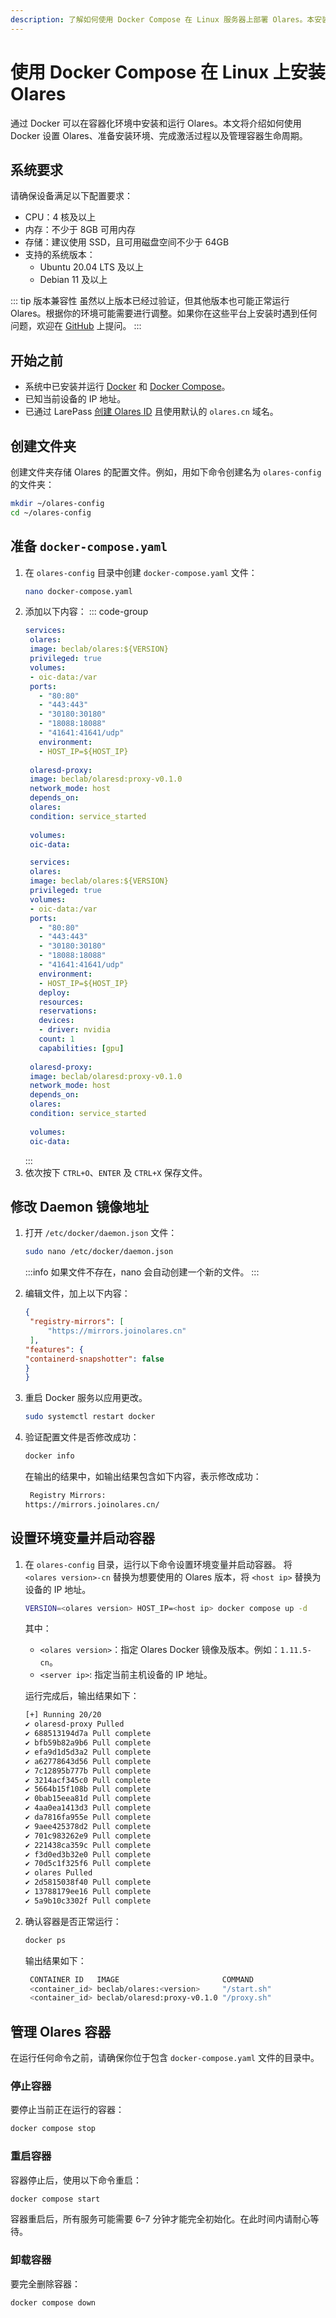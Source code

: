 ```yaml
---
description: 了解如何使用 Docker Compose 在 Linux 服务器上部署 Olares。本安装指南涵盖系统要求、配置、安装、激活以及容器管理的相关内容。
---
```

# 使用 Docker Compose 在 Linux 上安装 Olares
通过 Docker 可以在容器化环境中安装和运行 Olares。本文将介绍如何使用 Docker 设置 Olares、准备安装环境、完成激活过程以及管理容器生命周期。

## 系统要求

请确保设备满足以下配置要求：

- CPU：4 核及以上
- 内存：不少于 8GB 可用内存
- 存储：建议使用 SSD，且可用磁盘空间不少于 64GB
- 支持的系统版本：
   - Ubuntu 20.04 LTS 及以上
   - Debian 11 及以上

::: tip 版本兼容性
虽然以上版本已经过验证，但其他版本也可能正常运行 Olares。根据你的环境可能需要进行调整。如果你在这些平台上安装时遇到任何问题，欢迎在 [GitHub](https://github.com/beclab/Olares/issues/new) 上提问。
:::

## 开始之前

- 系统中已安装并运行 [Docker](https://www.docker.com/) 和 [Docker Compose](https://docs.docker.com/compose/install/)。
- 已知当前设备的 IP 地址。
- 已通过 LarePass [创建 Olares ID](create-olares-id.md) 且使用默认的 `olares.cn` 域名。

## 创建文件夹
创建文件夹存储 Olares 的配置文件。例如，用如下命令创建名为 `olares-config` 的文件夹：

```bash
mkdir ~/olares-config
cd ~/olares-config
```
## 准备 `docker-compose.yaml`
1. 在 `olares-config` 目录中创建 `docker-compose.yaml` 文件：
   ```bash
   nano docker-compose.yaml
   ```
2. 添加以下内容：
   ::: code-group
   ```yaml  [无 GPU]
   services:
    olares:
    image: beclab/olares:${VERSION}
    privileged: true
    volumes:
    - oic-data:/var
    ports:
      - "80:80"    
      - "443:443"    
      - "30180:30180"    
      - "18088:18088"    
      - "41641:41641/udp"
      environment:
      - HOST_IP=${HOST_IP}
    
    olaresd-proxy:
    image: beclab/olaresd:proxy-v0.1.0
    network_mode: host
    depends_on:
    olares:
    condition: service_started
    
    volumes:
    oic-data:
   ```
   ```yaml [支持 GPU]
    services:
    olares:
    image: beclab/olares:${VERSION}
    privileged: true
    volumes:
    - oic-data:/var
    ports:
      - "80:80"    
      - "443:443"    
      - "30180:30180"    
      - "18088:18088"    
      - "41641:41641/udp"
      environment:
      - HOST_IP=${HOST_IP}
      deploy:
      resources:
      reservations:
      devices:
      - driver: nvidia
      count: 1
      capabilities: [gpu]
    
    olaresd-proxy:
    image: beclab/olaresd:proxy-v0.1.0
    network_mode: host
    depends_on:
    olares:
    condition: service_started
    
    volumes:
    oic-data:
   ```
   :::
3. 依次按下 `CTRL+O`、`ENTER` 及 `CTRL+X` 保存文件。

## 修改 Daemon 镜像地址

1. 打开 `/etc/docker/daemon.json` 文件：
   ```bash
   sudo nano /etc/docker/daemon.json
   ```
   :::info
   如果文件不存在，nano 会自动创建一个新的文件。
   :::
2. 编辑文件，加上以下内容：
   ```json
   {
    "registry-mirrors": [
        "https://mirrors.joinolares.cn"
    ],
   "features": {
   "containerd-snapshotter": false
   }
   }
   ```
3. 重启 Docker 服务以应用更改。
   ```bash
   sudo systemctl restart docker
   ```
4. 验证配置文件是否修改成功：
   ```bash
   docker info
   ```
   在输出的结果中，如输出结果包含如下内容，表示修改成功：

   ```bash
    Registry Mirrors:
   https://mirrors.joinolares.cn/
   ```
## 设置环境变量并启动容器

1. 在 `olares-config` 目录，运行以下命令设置环境变量并启动容器。
   将 `<olares version>-cn` 替换为想要使用的 Olares 版本，将 `<host ip>` 替换为设备的 IP 地址。

   ```bash
   VERSION=<olares version> HOST_IP=<host ip> docker compose up -d
   ```
   其中：
   - `<olares version>`：指定 Olares Docker 镜像及版本。例如：`1.11.5-cn`。
   - `<server ip>`: 指定当前主机设备的 IP 地址。
   
   运行完成后，输出结果如下：
   ```bash
   [+] Running 20/20
   ✔ olaresd-proxy Pulled                                                                           67.8s
   ✔ 688513194d7a Pull complete                                                                    6.8s
   ✔ bfb59b82a9b6 Pull complete                                                                    6.9s
   ✔ efa9d1d5d3a2 Pull complete                                                                    9.5s
   ✔ a62778643d56 Pull complete                                                                    9.6s
   ✔ 7c12895b777b Pull complete                                                                    9.6s
   ✔ 3214acf345c0 Pull complete                                                                   13.6s
   ✔ 5664b15f108b Pull complete                                                                   14.1s
   ✔ 0bab15eea81d Pull complete                                                                   14.2s
   ✔ 4aa0ea1413d3 Pull complete                                                                   15.0s
   ✔ da7816fa955e Pull complete                                                                   15.1s
   ✔ 9aee425378d2 Pull complete                                                                   15.1s
   ✔ 701c983262e9 Pull complete                                                                   36.2s
   ✔ 221438ca359c Pull complete                                                                   36.3s
   ✔ f3d0ed3b32e0 Pull complete                                                                   36.4s
   ✔ 70d5c1f325f6 Pull complete                                                                   43.2s
   ✔ olares Pulled                                                                                5863.6s
   ✔ 2d5815038f40 Pull complete                                                                 5759.0s
   ✔ 13788179ee16 Pull complete                                                                 5831.6s
   ✔ 5a9b10c3302f Pull complete                                                                 5831.7s
    ```

2. 确认容器是否正常运行：
   ```bash
   docker ps
   ```
   输出结果如下：
   ```bash
    CONTAINER ID   IMAGE                       COMMAND                  STATUS          PORTS
    <container_id> beclab/olares:<version>     "/start.sh"             Up 2 minutes   0.0.0.0:80->80/tcp, ...
    <container_id> beclab/olaresd:proxy-v0.1.0 "/proxy.sh"             Up 2 minutes   Host
   ```

<!--@include: ./install-and-activate-olares.md-->

## 管理 Olares 容器
在运行任何命令之前，请确保你位于包含 `docker-compose.yaml` 文件的目录中。
### 停止容器
要停止当前正在运行的容器：
```bash
docker compose stop
```

### 重启容器
容器停止后，使用以下命令重启：
```bash
docker compose start
```
容器重启后，所有服务可能需要 6–7 分钟才能完全初始化。在此时间内请耐心等待。

### 卸载容器
要完全删除容器：
```bash
docker compose down
```

<!--@include: ./reusables.md{30,34}-->
   
   

